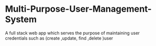# Multi-Purpose-User-Management-System
 A full stack web app  which  serves the purpose of maintaining user credentials  such as (create ,update, find ,delete )user 
